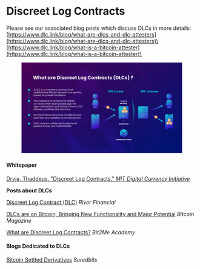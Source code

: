 # Discreet Log Contracts

Please see our associated blog posts which discuss DLCs in more details:\
[https://www.dlc.link/blog/what-are-dlcs-and-dlc-attesters](https://www.dlc.link/blog/what-are-dlcs-and-dlc-attesters)\
[https://www.dlc.link/blog/what-is-a-bitcoin-attester](https://www.dlc.link/blog/what-is-a-bitcoin-attester)\


<figure><img src="../.gitbook/assets/DLC.Link_WhatAreDLCs_C_for_Docs.png.png" alt=""><figcaption></figcaption></figure>

#### Whitepaper

[Dryja, Thaddeus. "Discreet Log Contracts." _MIT Digital Currency Initiative_](https://adiabat.github.io/dlc.pdf)

**Posts about DLCs**

[Discreet Log Contract (DLC)](https://river.com/learn/terms/d/discreet-log-contract-dlc/) _River Financial_

[DLCs are on Bitcoin, Bringing New Functionality and Major Potential](https://bitcoinmagazine.com/technical/dlcs-are-on-bitcoin-bringing-new-functionality-and-major-potential) _Bitcoin Magazine_

[What are Discreet Log Contracts?](https://academy.bit2me.com/en/que-son-los-dlc/) _Bit2Me Academy_

#### Blogs Dedicated to DLCs

[Bitcoin Settled Derivatives](https://suredbits.com/) _Suredbits_
